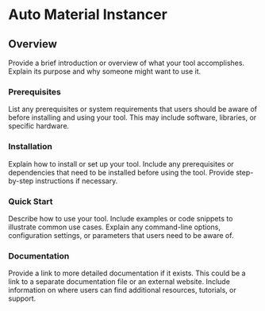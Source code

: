 # Auto Material Instancer

## Overview

Provide a brief introduction or overview of what your tool accomplishes. Explain its purpose and why someone might want to use it.

### Prerequisites

List any prerequisites or system requirements that users should be aware of before installing and using your tool. This may include software, libraries, or specific hardware.

### Installation

Explain how to install or set up your tool. Include any prerequisites or dependencies that need to be installed before using the tool. Provide step-by-step instructions if necessary.

### Quick Start

Describe how to use your tool. Include examples or code snippets to illustrate common use cases. Explain any command-line options, configuration settings, or parameters that users need to be aware of.


### Documentation

Provide a link to more detailed documentation if it exists. This could be a link to a separate documentation file or an external website. Include information on where users can find additional resources, tutorials, or support.

